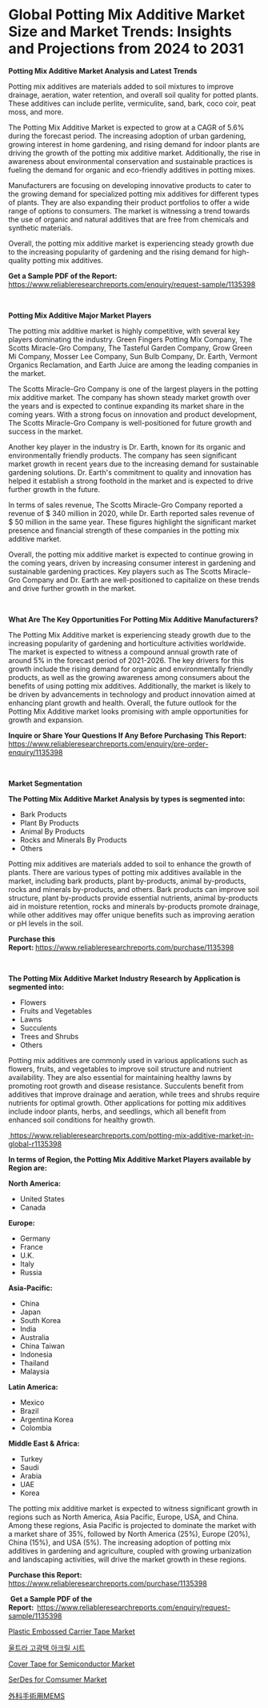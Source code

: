 <p><h1>Global Potting Mix Additive Market Size and Market Trends: Insights and Projections from 2024 to 2031</h1></p><p><strong>Potting Mix Additive Market Analysis and Latest Trends</strong></p>
<p><p>Potting mix additives are materials added to soil mixtures to improve drainage, aeration, water retention, and overall soil quality for potted plants. These additives can include perlite, vermiculite, sand, bark, coco coir, peat moss, and more.</p><p>The Potting Mix Additive Market is expected to grow at a CAGR of 5.6% during the forecast period. The increasing adoption of urban gardening, growing interest in home gardening, and rising demand for indoor plants are driving the growth of the potting mix additive market. Additionally, the rise in awareness about environmental conservation and sustainable practices is fueling the demand for organic and eco-friendly additives in potting mixes.</p><p>Manufacturers are focusing on developing innovative products to cater to the growing demand for specialized potting mix additives for different types of plants. They are also expanding their product portfolios to offer a wide range of options to consumers. The market is witnessing a trend towards the use of organic and natural additives that are free from chemicals and synthetic materials.</p><p>Overall, the potting mix additive market is experiencing steady growth due to the increasing popularity of gardening and the rising demand for high-quality potting mix additives.</p></p>
<p><strong>Get a Sample PDF of the Report:&nbsp;</strong> <a href="https://www.reliableresearchreports.com/enquiry/request-sample/1135398">https://www.reliableresearchreports.com/enquiry/request-sample/1135398</a></p>
<p>&nbsp;</p>
<p><strong>Potting Mix Additive Major Market Players</strong></p>
<p><p>The potting mix additive market is highly competitive, with several key players dominating the industry. Green Fingers Potting Mix Company, The Scotts Miracle-Gro Company, The Tasteful Garden Company, Grow Green Mi Company, Mosser Lee Company, Sun Bulb Company, Dr. Earth, Vermont Organics Reclamation, and Earth Juice are among the leading companies in the market.</p><p>The Scotts Miracle-Gro Company is one of the largest players in the potting mix additive market. The company has shown steady market growth over the years and is expected to continue expanding its market share in the coming years. With a strong focus on innovation and product development, The Scotts Miracle-Gro Company is well-positioned for future growth and success in the market.</p><p>Another key player in the industry is Dr. Earth, known for its organic and environmentally friendly products. The company has seen significant market growth in recent years due to the increasing demand for sustainable gardening solutions. Dr. Earth's commitment to quality and innovation has helped it establish a strong foothold in the market and is expected to drive further growth in the future.</p><p>In terms of sales revenue, The Scotts Miracle-Gro Company reported a revenue of $ 340 million in 2020, while Dr. Earth reported sales revenue of $ 50 million in the same year. These figures highlight the significant market presence and financial strength of these companies in the potting mix additive market.</p><p>Overall, the potting mix additive market is expected to continue growing in the coming years, driven by increasing consumer interest in gardening and sustainable gardening practices. Key players such as The Scotts Miracle-Gro Company and Dr. Earth are well-positioned to capitalize on these trends and drive further growth in the market.</p></p>
<p>&nbsp;</p>
<p><strong>What Are The Key Opportunities For Potting Mix Additive Manufacturers?</strong></p>
<p><p>The Potting Mix Additive market is experiencing steady growth due to the increasing popularity of gardening and horticulture activities worldwide. The market is expected to witness a compound annual growth rate of around 5% in the forecast period of 2021-2026. The key drivers for this growth include the rising demand for organic and environmentally friendly products, as well as the growing awareness among consumers about the benefits of using potting mix additives. Additionally, the market is likely to be driven by advancements in technology and product innovation aimed at enhancing plant growth and health. Overall, the future outlook for the Potting Mix Additive market looks promising with ample opportunities for growth and expansion.</p></p>
<p><strong>Inquire or Share Your Questions If Any Before Purchasing This Report:</strong> <a href="https://www.reliableresearchreports.com/enquiry/pre-order-enquiry/1135398">https://www.reliableresearchreports.com/enquiry/pre-order-enquiry/1135398</a></p>
<p>&nbsp;</p>
<p><strong>Market Segmentation</strong></p>
<p><strong>The Potting Mix Additive Market Analysis by types is segmented into:</strong></p>
<p><ul><li>Bark Products</li><li>Plant By Products</li><li>Animal By Products</li><li>Rocks and Minerals By Products</li><li>Others</li></ul></p>
<p><p>Potting mix additives are materials added to soil to enhance the growth of plants. There are various types of potting mix additives available in the market, including bark products, plant by-products, animal by-products, rocks and minerals by-products, and others. Bark products can improve soil structure, plant by-products provide essential nutrients, animal by-products aid in moisture retention, rocks and minerals by-products promote drainage, while other additives may offer unique benefits such as improving aeration or pH levels in the soil.</p></p>
<p><strong>Purchase this Report:&nbsp;</strong><a href="https://www.reliableresearchreports.com/purchase/1135398">https://www.reliableresearchreports.com/purchase/1135398</a></p>
<p>&nbsp;</p>
<p><strong>The Potting Mix Additive Market Industry Research by Application is segmented into:</strong></p>
<p><ul><li>Flowers</li><li>Fruits and Vegetables</li><li>Lawns</li><li>Succulents</li><li>Trees and Shrubs</li><li>Others</li></ul></p>
<p><p>Potting mix additives are commonly used in various applications such as flowers, fruits, and vegetables to improve soil structure and nutrient availability. They are also essential for maintaining healthy lawns by promoting root growth and disease resistance. Succulents benefit from additives that improve drainage and aeration, while trees and shrubs require nutrients for optimal growth. Other applications for potting mix additives include indoor plants, herbs, and seedlings, which all benefit from enhanced soil conditions for healthy growth.</p></p>
<p><a href="https://www.reliableresearchreports.com/potting-mix-additive-market-in-global-r1135398">&nbsp;https://www.reliableresearchreports.com/potting-mix-additive-market-in-global-r1135398</a></p>
<p><strong>In terms of Region, the Potting Mix Additive Market Players available by Region are:</strong></p>
<p>
    <p> <strong> North America: </strong>
        <ul>
            <li>United States</li>
            <li>Canada</li>
        </ul>
        </p> 
    <p> <strong> Europe: </strong>
        <ul>
            <li>Germany</li>
            <li>France</li>
            <li>U.K.</li>
            <li>Italy</li>
            <li>Russia</li>
        </ul>
        </p> 
    <p> <strong> Asia-Pacific: </strong>
        <ul>
            <li>China</li>
            <li>Japan</li>
            <li>South Korea</li>
            <li>India</li>
            <li>Australia</li>
            <li>China Taiwan</li>
            <li>Indonesia</li>
            <li>Thailand</li>
            <li>Malaysia</li>
        </ul>
        </p> 
    <p> <strong> Latin America: </strong>
        <ul>
            <li>Mexico</li>
            <li>Brazil</li>
            <li>Argentina Korea</li>
            <li>Colombia</li>
        </ul>
        </p> 
    <p> <strong> Middle East & Africa: </strong>
        <ul>
            <li>Turkey</li>
            <li>Saudi</li>
            <li>Arabia</li>
            <li>UAE</li>
            <li>Korea</li>
        </ul>
    </p>
    </p>
<p><p>The potting mix additive market is expected to witness significant growth in regions such as North America, Asia Pacific, Europe, USA, and China. Among these regions, Asia Pacific is projected to dominate the market with a market share of 35%, followed by North America (25%), Europe (20%), China (15%), and USA (5%). The increasing adoption of potting mix additives in gardening and agriculture, coupled with growing urbanization and landscaping activities, will drive the market growth in these regions.</p></p>
<p><strong>Purchase this Report: </strong><a href="https://www.reliableresearchreports.com/purchase/1135398">https://www.reliableresearchreports.com/purchase/1135398</a></p>
<p>&nbsp;<strong>Get a Sample PDF of the Report:&nbsp;&nbsp;</strong><a href="https://www.reliableresearchreports.com/enquiry/request-sample/1135398">https://www.reliableresearchreports.com/enquiry/request-sample/1135398</a></p>
<p><strong></strong></p>
<p><p><a href="https://issuu.com/reportprime-2/docs/plastic-embossed-carrier-tape-market-size-2030.ppt">Plastic Embossed Carrier Tape Market</a></p><p><a href="https://github.com/vdhdwjyp90142/Market-Research-Report-List-2/blob/main/7521888100299.md">울트라 고광택 아크릴 시트</a></p><p><a href="https://issuu.com/reportprime-2/docs/cover-tape-for-semiconductor-market-size-2030.pptx">Cover Tape for Semiconductor Market</a></p><p><a href="https://github.com/brentleyjimmiealvaradoz4l1rea/Market-Research-Report-List-2/blob/main/serdes-for-comsumer-market.md">SerDes for Comsumer Market</a></p><p><a href="https://github.com/klon646/Market-Research-Report-List-1/blob/main/6692465106400.md">外科手術用MEMS</a></p></p>